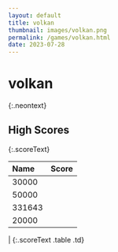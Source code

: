 ```yaml
---
layout: default
title: volkan
thumbnail: images/volkan.png
permalink: /games/volkan.html
date: 2023-07-28
---
```


# volkan 
{:.neontext}

## High Scores 
{:.scoreText}

| Name | Score | 
| :---- | ----: | 
| 30000 | 
| 50000 | 
| 331643 | 
| 20000 | 
| 
{:.scoreText .table .td}